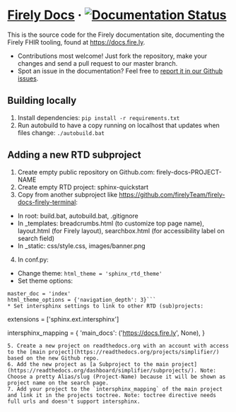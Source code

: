 # [Firely Docs](https://docs.fire.ly/) &middot; [![Documentation Status](https://readthedocs.org/projects/simplifier/badge/?version=latest)](https://docs.fire.ly/?badge=latest)

This is the source code for the Firely documentation site, documenting the Firely FHIR tooling, found at https://docs.fire.ly.

* Contributions most welcome! Just fork the repository, make your changes and send a pull request to our master branch.
* Spot an issue in the documentation? Feel free to [report it in our Github issues](https://github.com/FirelyTeam/firely-docs/issues).

## Building locally
1. Install dependencies: `pip install -r requirements.txt` 
2. Run autobuild to have a copy running on localhost that updates when files change: `./autobuild.bat`

## Adding a new RTD subproject

1. Create empty public repository on Github.com: firely-docs-PROJECT-NAME
2. Create empty RTD project: sphinx-quickstart
3. Copy from another subproject like https://github.com/firelyTeam/firely-docs-firely-terminal:
  * In root: build.bat, autobuild.bat, .gitignore
  * In _templates: breadcrumbs.html (to customize top page name), layout.html (for Firely layout), searchbox.html (for accessibility label on search field)
  * In _static: css/style.css, images/banner.png
4. In conf.py:
  * Change theme: `html_theme = 'sphinx_rtd_theme'`
  * Set theme options:
  ```
  master_doc = 'index'
  html_theme_options = {'navigation_depth': 3}```
  * Set intersphinx settings to link to other RTD (sub)projects:
  ```
  extensions = ['sphinx.ext.intersphinx']

  intersphinx_mapping = {
      'main_docs': ('https://docs.fire.ly', None),
      }
  ```
5. Create a new project on readthedocs.org with an account with access to the [main project](https://readthedocs.org/projects/simplifier/) based on the new Github repo.
6. Add the new project as [a Subproject to the main project](https://readthedocs.org/dashboard/simplifier/subprojects/). Note: Choose a pretty Alias/slug (Project-Name) because it will be shown as project name on the search page.
7. Add your project to the `intersphinx_mapping` of the main project and link it in the projects toctree. Note: toctree directive needs full urls and doesn't support intersphinx.
